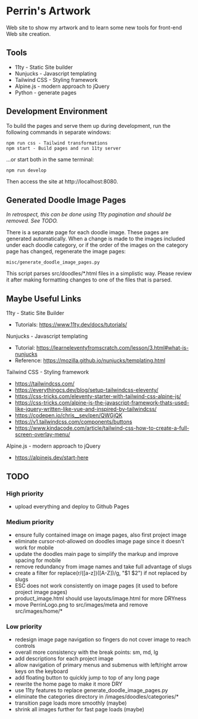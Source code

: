 # Perrin's Artwork

Web site to show my artwork and to learn some new tools for front-end Web site creation.


## Tools

- 11ty - Static Site builder
- Nunjucks - Javascript templating
- Tailwind CSS - Styling framework
- Alpine.js - modern approach to jQuery
- Python - generate pages


## Development Environment

To build the pages and serve them up during development, run the following commands in separate windows:

    npm run css - Tailwind transformations
    npm start - Build pages and run 11ty server

...or start both in the same terminal:

    npm run develop

Then access the site at http://localhost:8080.

## Generated Doodle Image Pages

_In retrospect, this can be done using 11ty pagination and should be removed.  See TODO._

There is a separate page for each doodle image.  These pages are generated automatically.
When a change is made to the images included under each doodle category, or if the order
of the images on the category page has changed, regenerate the image pages:

    misc/generate_doodle_image_pages.py

This script parses src/doodles/\*.html files in a simplistic way.  Please review it
after making formatting changes to one of the files that is parsed.


## Maybe Useful Links

11ty - Static Site Builder
- Tutorials: https://www.11ty.dev/docs/tutorials/

Nunjucks - Javascript templating
- Tutorial: https://learneleventyfromscratch.com/lesson/3.html#what-is-nunjucks
- Reference: https://mozilla.github.io/nunjucks/templating.html

Tailwind CSS - Styling framework
- https://tailwindcss.com/
- https://everythingcs.dev/blog/setup-tailwindcss-eleventy/
- https://css-tricks.com/eleventy-starter-with-tailwind-css-alpine-js/
- https://css-tricks.com/alpine-js-the-javascript-framework-thats-used-like-jquery-written-like-vue-and-inspired-by-tailwindcss/
- https://codepen.io/chris__sev/pen/QWGjQK
- https://v1.tailwindcss.com/components/buttons
- https://www.kindacode.com/article/tailwind-css-how-to-create-a-full-screen-overlay-menu/

Alpine.js - modern approach to jQuery
- https://alpinejs.dev/start-here


## TODO

### High priority
- upload everything and deploy to Github Pages

### Medium priority
- ensure fully contained image on image pages, also first project image
- eliminate cursor-not-allowed on doodles image page since it doesn't work for mobile
- update the doodles main page to simplify the markup and improve spacing for mobile
- remove redundancy from image names and take full advantage of slugs
- create a filter for replace(r/([a-z])([A-Z])/g, "$1 $2") if not replaced by slugs
- ESC does not work consistently on image pages (it used to before project image pages)
- product_image.html should use layouts/image.html for more DRYness
- move PerrinLogo.png to src/images/meta and remove src/images/home/*

### Low priority
- redesign image page navigation so fingers do not cover image to reach controls
- overall more consistency with the break points: sm, md, lg
- add descriptions for each project image
- allow navigation of primary menus and submenus with left/right arrow keys on the keyboard
- add floating button to quickly jump to top of any long page
- rewrite the home page to make it more DRY
- use 11ty features to replace generate_doodle_image_pages.py
- eliminate the categories directory in /images/doodles/categories/*
- transition page loads more smoothly (maybe)
- shrink all images further for fast page loads (maybe)
